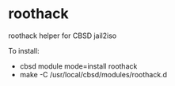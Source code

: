 # roothack
roothack helper for CBSD jail2iso

To install:

  - cbsd module mode=install roothack
  - make -C /usr/local/cbsd/modules/roothack.d
